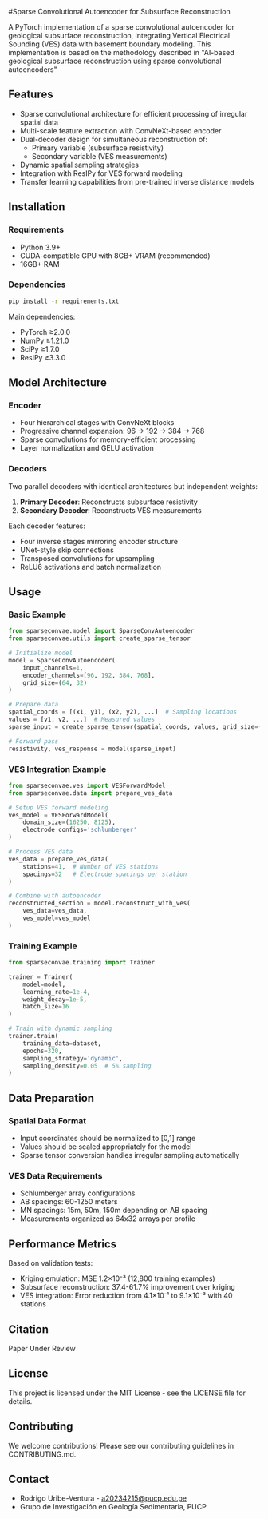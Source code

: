 #Sparse Convolutional Autoencoder for Subsurface Reconstruction

A PyTorch implementation of a sparse convolutional autoencoder for geological subsurface reconstruction, integrating Vertical Electrical Sounding (VES) data with basement boundary modeling. This implementation is based on the methodology described in "AI-based geological subsurface reconstruction using sparse convolutional autoencoders" 

## Features

- Sparse convolutional architecture for efficient processing of irregular spatial data
- Multi-scale feature extraction with ConvNeXt-based encoder
- Dual-decoder design for simultaneous reconstruction of:
  - Primary variable (subsurface resistivity)
  - Secondary variable (VES measurements)
- Dynamic spatial sampling strategies
- Integration with ResIPy for VES forward modeling
- Transfer learning capabilities from pre-trained inverse distance models

## Installation

### Requirements
- Python 3.9+
- CUDA-compatible GPU with 8GB+ VRAM (recommended)
- 16GB+ RAM

### Dependencies
```bash
pip install -r requirements.txt
```

Main dependencies:
- PyTorch ≥2.0.0
- NumPy ≥1.21.0
- SciPy ≥1.7.0
- ResIPy ≥3.3.0

## Model Architecture

### Encoder
- Four hierarchical stages with ConvNeXt blocks
- Progressive channel expansion: 96 → 192 → 384 → 768
- Sparse convolutions for memory-efficient processing
- Layer normalization and GELU activation

### Decoders
Two parallel decoders with identical architectures but independent weights:
1. **Primary Decoder**: Reconstructs subsurface resistivity
2. **Secondary Decoder**: Reconstructs VES measurements

Each decoder features:
- Four inverse stages mirroring encoder structure
- UNet-style skip connections
- Transposed convolutions for upsampling
- ReLU6 activations and batch normalization

## Usage

### Basic Example
```python
from sparseconvae.model import SparseConvAutoencoder
from sparseconvae.utils import create_sparse_tensor

# Initialize model
model = SparseConvAutoencoder(
    input_channels=1,
    encoder_channels=[96, 192, 384, 768],
    grid_size=(64, 32)
)

# Prepare data
spatial_coords = [(x1, y1), (x2, y2), ...]  # Sampling locations
values = [v1, v2, ...]  # Measured values
sparse_input = create_sparse_tensor(spatial_coords, values, grid_size=(64, 32))

# Forward pass
resistivity, ves_response = model(sparse_input)
```

### VES Integration Example
```python
from sparseconvae.ves import VESForwardModel
from sparseconvae.data import prepare_ves_data

# Setup VES forward modeling
ves_model = VESForwardModel(
    domain_size=(16250, 8125),
    electrode_configs='schlumberger'
)

# Process VES data
ves_data = prepare_ves_data(
    stations=41,  # Number of VES stations
    spacings=32   # Electrode spacings per station
)

# Combine with autoencoder
reconstructed_section = model.reconstruct_with_ves(
    ves_data=ves_data,
    ves_model=ves_model
)
```

### Training Example
```python
from sparseconvae.training import Trainer

trainer = Trainer(
    model=model,
    learning_rate=1e-4,
    weight_decay=1e-5,
    batch_size=16
)

# Train with dynamic sampling
trainer.train(
    training_data=dataset,
    epochs=320,
    sampling_strategy='dynamic',
    sampling_density=0.05  # 5% sampling
)
```

## Data Preparation

### Spatial Data Format
- Input coordinates should be normalized to [0,1] range
- Values should be scaled appropriately for the model
- Sparse tensor conversion handles irregular sampling automatically

### VES Data Requirements
- Schlumberger array configurations
- AB spacings: 60-1250 meters
- MN spacings: 15m, 50m, 150m depending on AB spacing
- Measurements organized as 64x32 arrays per profile

## Performance Metrics

Based on validation tests:
- Kriging emulation: MSE 1.2×10⁻³ (12,800 training examples)
- Subsurface reconstruction: 37.4-61.7% improvement over kriging
- VES integration: Error reduction from 4.1×10⁻¹ to 9.1×10⁻³ with 40 stations

## Citation

Paper Under Review

## License

This project is licensed under the MIT License - see the LICENSE file for details.

## Contributing

We welcome contributions! Please see our contributing guidelines in CONTRIBUTING.md.

## Contact

- Rodrigo Uribe-Ventura - a20234215@pucp.edu.pe
- Grupo de Investigación en Geología Sedimentaria, PUCP
